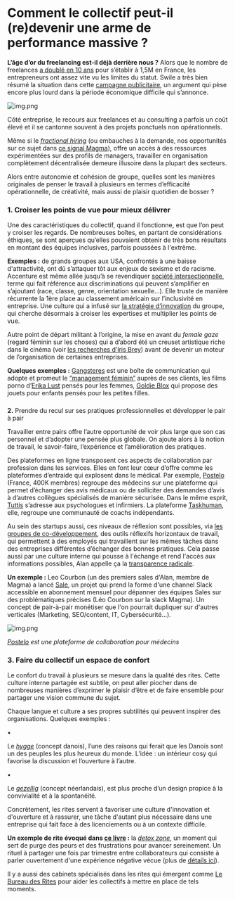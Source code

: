 # Comment le collectif peut-il (re)devenir une arme de performance massive ?

**L’âge d’or du freelancing est-il déjà derrière nous ?** Alors que le nombre de freelances [a doublé en 10 ans](https://landing.freelance.com/fr/etude-freelancing-france/) pour s’établir à 1,5M en France, les entrepreneurs ont assez vite vu les limites du statut. Swile a très bien résumé la situation dans cette [campagne publicitaire](https://jai-un-pote-dans-la.com/swile-promeut-le-salariat-sa-nouvelle-campagne-publicitaire/), un argument qui pèse encore plus lourd dans la période économique difficile qui s’annonce.

![img.png](https://mcusercontent.com/bf57291e7873c25f0d0dd44df/images/2f63e60b-9aa3-d46f-1cfe-7c728dea3c4f.png)

Côté entreprise, le recours aux freelances et au consulting a parfois un coût élevé et il se cantonne souvent à des projets ponctuels non opérationnels.

Même si le _[fractional hiring](https://www.linkedin.com/pulse/part-i-what-fractional-executive-now-good-time-hiring-james-bellew/)_ (ou embauches à la demande, nos opportunités sur ce sujet dans [ce signal Magma](https://www.themagma.co/newsletters/107-15-juillet-2022/)), offre un accès à des ressources expérimentées sur des profils de managers, travailler en organisation complètement décentralisée demeure illusoire dans la plupart des secteurs.

Alors entre autonomie et cohésion de groupe, quelles sont les manières originales de penser le travail à plusieurs en termes d’efficacité opérationnelle, de créativité, mais aussi de plaisir quotidien de bosser ?

### **1. Croiser les points de vue pour mieux délivrer**

Une des caractéristiques du collectif, quand il fonctionne, est que l’on peut y croiser les regards. De nombreuses boîtes, en partant de considérations éthiques, se sont aperçues qu’elles pouvaient obtenir de très bons résultats en montant des équipes inclusives, parfois poussées à l'extrême.

**Exemples :** de grands groupes aux USA, confrontés à une baisse d'attractivité, ont dû s’attaquer tôt aux enjeux de sexisme et de racisme. Accenture est même allée jusqu’à se revendiquer [société intersectionnelle](https://www.accenture.com/t20190305t031229z__w__/us-en/_acnmedia/pdf-96/accenture-intersectionality-at-work-video-transcript.pdf), terme qui fait référence aux discriminations qui peuvent s’amplifier en s’ajoutant (race, classe, genre, orientation sexuelle…). Elle truste de manière récurrente la 1ère place au classement américain sur l’inclusivité en entreprise. Une culture qui a infusé sur [la stratégie d’innovation](https://www.youtube.com/watch?v=2g88Ju6nkcg&ab_channel=Accenture) du groupe, qui cherche désormais à croiser les expertises et multiplier les points de vue.

Autre point de départ militant à l’origine, la mise en avant du _female gaze_ (regard féminin sur les choses) qui a d’abord été un creuset artistique riche dans le cinéma (voir [les recherches d’Iris Brey](https://www.binge.audio/podcast/les-couilles-sur-la-table/female-gaze-ce-que-vivent-les-femmes)) avant de devenir un moteur de l’organisation de certaines entreprises.

**Quelques exemples :** [Gangsteres](https://www.gangsteres.com/) est une boîte de communication qui adopte et promeut le [“management féminin”](https://www.youtube.com/watch?v=3O7CzQrtehY) auprès de ses clients, les films porno d’[Erika Lust](https://erikalust.com/) pensés pour les femmes, [Goldie Blox](https://goldieblox.com/) qui propose des jouets pour enfants pensés pour les petites filles.

###

**2.** Prendre du recul sur ses pratiques professionnelles et développer le pair à pair

Travailler entre pairs offre l’autre opportunité de voir plus large que son cas personnel et d’adopter une pensée plus globale. On ajoute alors à la notion de travail, le savoir-faire, l’expérience et l’amélioration des pratiques.

Des plateformes en ligne transposent ces aspects de collaboration par profession dans les services. Elles en font leur cœur d’offre comme les plateformes d’entraide qui explosent dans le médical. Par exemple, [Postelo](https://www.postelo.fr/) (France, 400K membres) regroupe des médecins sur une plateforme qui permet d’échanger des avis médicaux ou de solliciter des demandes d’avis à d’autres collègues spécialisés de manière sécurisée. Dans le même esprit, [Tuttis](https://www.tuttis.fr/) s’adresse aux psychologues et infirmiers. La plateforme [Taskhuman](https://taskhuman.com/become-a-specialist/), elle, regroupe une communauté de coachs indépendants.

Au sein des startups aussi, ces niveaux de réflexion sont possibles, via [les groupes de co-développement](https://www.afcodev.com/le-codeveloppement/pourquoi-implanter-des-groupes-de-codeveloppement.html), des outils réflexifs horizontaux de travail, qui permettent à des employés qui travaillent sur les mêmes tâches dans des entreprises différentes d’échanger des bonnes pratiques. Cela passe aussi par une culture interne qui pousse à l'échange et rend l'accès aux informations possibles, Alan appelle ça la [transparence radicale](https://blog.alan.com/bien-etre-au-travail/organisation-du-travail-la-revolution-a-venir).

**Un exemple :** Leo Courbon (un des premiers sales d'Alan, membre de Magma) a lancé [Sale](https://magmabyplanet.slack.com/archives/C0116QAN0UT/p1665589721493769), un projet qui prend la forme d'une channel Slack accessible en abonnement mensuel pour dépanner des équipes Sales sur des problématiques précises (Léo Courbon sur la slack Magma). Un concept de pair-à-pair monétiser que l'on pourrait dupliquer sur d'autres verticales (Marketing, SEO/content, IT, Cybersécurité...).

![img.png](https://mcusercontent.com/bf57291e7873c25f0d0dd44df/images/ac5a19e8-b042-06f8-b595-7366d6cea15c.png)

_[Postelo](https://www.postelo.fr/) est une plateforme de collaboration pour médecins_

### **3. Faire du collectif un espace de confort**

Le confort du travail à plusieurs se mesure dans la qualité des rites. Cette culture interne partagée est subtile, on peut aller piocher dans de nombreuses manières d’exprimer le plaisir d’être et de faire ensemble pour partager une vision commune du sujet.

Chaque langue et culture a ses propres subtilités qui peuvent inspirer des organisations. Quelques exemples :

•

Le _[hygge](https://www.visitdenmark.com/denmark/things-do/danish-culture/what-hygge)_ (concept danois), l’une des raisons qui ferait que les Danois sont un des peuples les plus heureux du monde. L’idée : un intérieur cosy qui favorise la discussion et l’ouverture à l’autre.

•

Le _[gezellig](https://www.findingdutchland.com/gezelligheid-vs-hygge/)_ (concept néerlandais), est plus proche d’un design propice à la convivialité et à la spontanéité.

Concrètement, les rites servent à favoriser une culture d'innovation et d'ouverture et à rassurer, une tâche d'autant plus nécessaire dans une entreprise qui fait face à des licenciements ou à un contexte difficile.

**Un exemple de rite évoqué dans [ce livre](https://www.amazon.fr/rituels-entreprise-nouvelle-%C3%A9nergie-transformation/dp/2416006681#customerReviews) :** la _[detox zone](https://business.lesechos.fr/entrepreneurs/management/0702563206289-5-rituels-pour-innover-et-souder-ses-equipes-349961.php)_, un moment qui sert de purge des peurs et des frustrations pour avancer sereinement. Un rituel à partager une fois par trimestre entre collaborateurs qui consiste à parler ouvertement d'une expérience négative vécue (plus de [détails ici](https://business.lesechos.fr/entrepreneurs/management/0702563206289-5-rituels-pour-innover-et-souder-ses-equipes-349961.php)).

Il y a aussi des cabinets spécialisés dans les rites qui émergent comme [Le Bureau des Rites](https://www.lebureaudesrituels.com/) pour aider les collectifs à mettre en place de tels moments.
